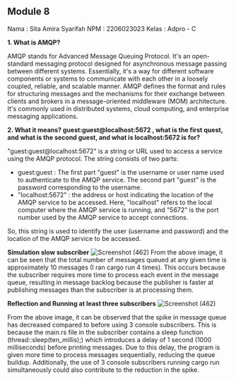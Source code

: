 ## Module 8

Nama    : Sita Amira Syarifah
NPM     : 2206023023
Kelas   : Adpro - C

**1. What is AMQP?**

AMQP stands for Advanced Message Queuing Protocol. It's an open-standard messaging protocol designed for asynchronous message passing between different systems. Essentially, it's a way for different software components or systems to communicate with each other in a loosely coupled, reliable, and scalable manner. AMQP defines the format and rules for structuring messages and the mechanisms for their exchange between clients and brokers in a message-oriented middleware (MOM) architecture. It's commonly used in distributed systems, cloud computing, and enterprise messaging applications.

**2. What it means? guest:guest@localhost:5672 , what is the first quest, and what is the second guest, and what is localhost:5672 is for?**

"guest:guest@localhost:5672" is a string or URL used to access a service using the AMQP protocol.
The string consists of two parts:
- guest:guest : The first part "guest" is the username or user name used to authenticate to the AMQP service. The second part "guest" is the password corresponding to the username.
- "localhost:5672" : the address or host indicating the location of the AMQP service to be accessed. Here, "localhost" refers to the local computer where the AMQP service is running,
and "5672" is the port number used by the AMQP service to accept connections.

So, this string is used to identify the user (username and password) and the location of the AMQP service to be accessed.

**Simulation slow subscriber**
![Screenshot (462)](https://github.com/sitaamirasyarifah/modul8-subscriber/assets/122429830/1353ab6c-ee0f-4ccb-b547-f5d01f72089f)
From the above image, it can be seen that the total number of messages queued at any given time is approximately 10 messages (I ran cargo run 4 times). This occurs because the subscriber requires more time to process each event in the message queue, resulting in message backlog because the publisher is faster at publishing messages than the subscriber is at processing them.

**Reflection and Running at least three subscribers**
![Screenshot (462)](https://github.com/sitaamirasyarifah/modul8-subscriber/assets/122429830/1353ab6c-ee0f-4ccb-b547-f5d01f72089f)

From the above image, it can be observed that the spike in message queue has decreased compared to before using 3 console subscribers. This is because the main.rs file in the subscriber contains a sleep function (thread::sleep(ten_millis);) which introduces a delay of 1 second (1000 milliseconds) before printing messages. Due to this delay, the program is given more time to process messages sequentially, reducing the queue buildup. Additionally, the use of 3 console subscribers running cargo run simultaneously could also contribute to the reduction in the spike.
